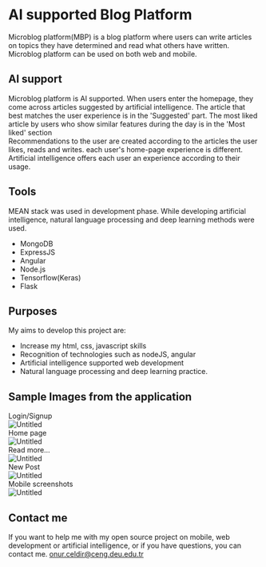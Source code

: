 # AI supported Blog Platform
Microblog platform(MBP) is a blog platform where users can write articles on topics they have determined and read what others have written. Microblog platform can be used on both web and mobile.
## AI support
Microblog platform is AI supported. When users enter the homepage, they come across articles suggested by artificial intelligence. The article that best matches the user experience is in the 'Suggested' part. The most liked article by users who show similar features during the day is in the 'Most liked' section <br/>
Recommendations to the user are created according to the articles the user likes, reads and writes. each user's home-page experience is different. Artificial intelligence offers each user an experience according to their usage.
## Tools
MEAN stack was used in development phase. While developing artificial intelligence, natural language processing and deep learning methods were used.
- MongoDB
- ExpressJS 
- Angular
- Node.js <br/>
- Tensorflow(Keras)
- Flask
## Purposes
My aims to develop this project are:
- Increase my html, css, javascript skills<br/> 
- Recognition of technologies such as nodeJS, angular <br/> 
- Artificial intelligence supported web development<br/>
- Natural language processing and deep learning practice.<br/>
## Sample Images from the application
Login/Signup <br/>
![Untitled](https://user-images.githubusercontent.com/51136866/93733945-05656a80-fbe0-11ea-8989-ed49f1efcc5a.png)<br/>
Home page<br/>
![Untitled](https://user-images.githubusercontent.com/51136866/93734012-48274280-fbe0-11ea-9198-9550d2026976.png)<br/>
Read more…<br/>
![Untitled](https://user-images.githubusercontent.com/51136866/93734032-5ecd9980-fbe0-11ea-8122-e8d95bf61fe7.png)<br/>
New Post<br/>
![Untitled](https://user-images.githubusercontent.com/51136866/93734064-760c8700-fbe0-11ea-8dbf-252139321c32.png)
<br/>
Mobile screenshots<br/>
![Untitled](https://user-images.githubusercontent.com/51136866/93734088-891f5700-fbe0-11ea-99b9-36b66e5810e1.png)<br/>
## Contact me
If you want to help me with my open source project on mobile, web development or artificial intelligence, or if you have questions, you can contact me.
onur.celdir@ceng.deu.edu.tr


